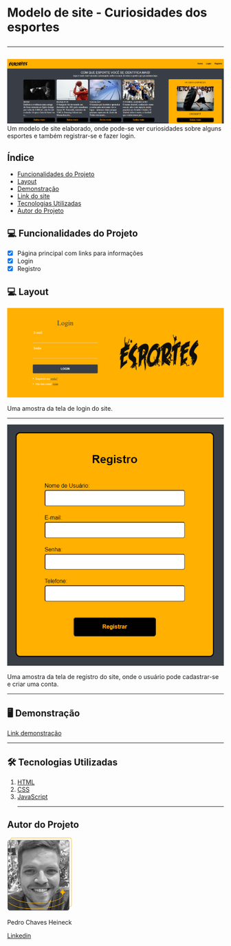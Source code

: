 # Modelo de site - Curiosidades dos esportes<hr>

![Curiosidades dos esportes](./assets/CAPA.png)
Um modelo de site elaborado, onde pode-se ver curiosidades sobre alguns esportes e também registrar-se e fazer login.

## Índice

- <a href="#-funcionalidades-do-projeto">Funcionalidades do Projeto</a>
- <a href="#-layout">Layout</a>
- <a href="#-demonstração">Demonstração</a>
- <a href="#=link-do-site">Link do site</a>
- <a href="#-tecnologias-utilizadas">Tecnologias Utilizadas</a>
- <a href="#-autor-do-projeto">Autor do Projeto</a>

## 💻 Funcionalidades do Projeto

- [x] Página principal com links para informações
- [x] Login
- [x] Registro

## 💻 Layout

![Tela de Login](./assets/Tela%20de%20Login.png)

Uma amostra da tela de login do site.<hr>

![Tela de Registro](./assets/Tela%20de%20Registro.png)

Uma amostra da tela de registro do site, onde o usuário pode cadastrar-se e criar uma conta.<hr>

## 🖥 Demonstração

[Link demonstração](https://projeto-modelo-site.vercel.app/index.html)<hr>

## 🛠 Tecnologias Utilizadas

1. [HTML](https://developer.mozilla.org/pt-BR/docs/Web/HTML)
2. [CSS](https://developer.mozilla.org/pt-BR/docs/Web/CSS)
3. [JavaScript](https://developer.mozilla.org/pt-BR/docs/Web/JavaScript)<hr>

## Autor do Projeto

<img style="width:150px" src="./assets/foto perfil.png" alt="Imagem do desenvolvedor"/>

Pedro Chaves Heineck

[Linkedin](www.linkedin.com/in/pedro-heineck-821982284)
